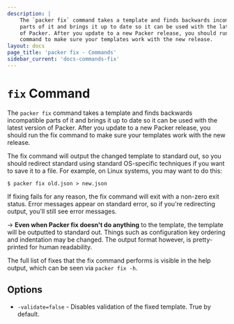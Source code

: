 ```yaml
---
description: |
    The `packer fix` command takes a template and finds backwards incompatible
    parts of it and brings it up to date so it can be used with the latest version
    of Packer. After you update to a new Packer release, you should run the fix
    command to make sure your templates work with the new release.
layout: docs
page_title: 'packer fix - Commands'
sidebar_current: 'docs-commands-fix'
---
```


# `fix` Command

The `packer fix` command takes a template and finds backwards incompatible
parts of it and brings it up to date so it can be used with the latest version
of Packer. After you update to a new Packer release, you should run the fix
command to make sure your templates work with the new release.

The fix command will output the changed template to standard out, so you should
redirect standard using standard OS-specific techniques if you want to save it
to a file. For example, on Linux systems, you may want to do this:

``` shell
$ packer fix old.json > new.json
```

If fixing fails for any reason, the fix command will exit with a non-zero exit
status. Error messages appear on standard error, so if you're redirecting
output, you'll still see error messages.

-&gt; **Even when Packer fix doesn't do anything** to the template, the
template will be outputted to standard out. Things such as configuration key
ordering and indentation may be changed. The output format however, is
pretty-printed for human readability.

The full list of fixes that the fix command performs is visible in the help
output, which can be seen via `packer fix -h`.

## Options

-   `-validate=false` - Disables validation of the fixed template. True by
    default.
